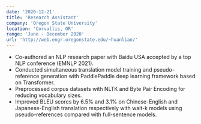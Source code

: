 ```yaml
---
date: '2020-12-21'
title: 'Research Assistant'
company: 'Oregon State University'
location: 'Corvallis, OR'
range: 'June - December 2020'
url: 'http://web.engr.oregonstate.edu/~huanlian/'
---
```


- Co-authored an NLP research paper with Baidu USA accepted by a top NLP conference (EMNLP 2021).
- Conducted simultaneous translation model training and pseudo-reference generation with PaddlePaddle deep learning framework based on Transformer.
- Preprocessed corpus datasets with NLTK and Byte Pair Encoding for reducing vocabulary sizes.
- Improved BLEU scores by 6.5% and 3.1% on Chinese-English and Japanese-English translation respectively with wait-k models using pseudo-references compared with full-sentence models.
